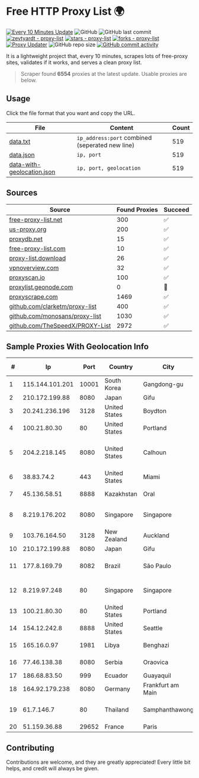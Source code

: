 
# Free HTTP Proxy List 🌍

[![Every 10 Minutes Update](https://github.com/mertguvencli/http-proxy-list/actions/workflows/main.yml/badge.svg?branch=main)](https://github.com/mertguvencli/http-proxy-list/actions/workflows/main.yml)
![GitHub](https://img.shields.io/github/license/mertguvencli/http-proxy-list)
![GitHub last commit](https://img.shields.io/github/last-commit/mertguvencli/http-proxy-list)
[![zevtyardt - proxy-list](https://img.shields.io/static/v1?label=zevtyardt&message=proxy-list&color=blue&logo=github)](https://github.com/zevtyardt/proxy-list "Go to GitHub repo")
[![stars - proxy-list](https://img.shields.io/github/stars/zevtyardt/proxy-list?style=social)](https://github.com/zevtyardt/proxy-list)
[![forks - proxy-list](https://img.shields.io/github/forks/zevtyardt/proxy-list?style=social)](https://github.com/zevtyardt/proxy-list)
[![Proxy Updater](https://github.com/zevtyardt/proxy-list/workflows/Proxy%20Updater/badge.svg)](https://github.com/zevtyardt/proxy-list/actions?query=workflow:"Proxy+Updater")
![GitHub repo size](https://img.shields.io/github/repo-size/zevtyardt/proxy-list)
[![GitHub commit activity](https://img.shields.io/github/commit-activity/m/zevtyardt/proxy-list?logo=commits)](https://github.com/zevtyardt/proxy-list/commits/main)

It is a lightweight project that, every 10 minutes, scrapes lots of free-proxy sites, validates if it works, and serves a clean proxy list.

> Scraper found **6554** proxies at the latest update. Usable proxies are below.

## Usage

Click the file format that you want and copy the URL.

|File|Content|Count|
|----|-------|-----|
|[data.txt](https://raw.githubusercontent.com/mertguvencli/http-proxy-list/main/proxy-list/data.txt)|`ip_address:port` combined (seperated new line)|519|
|[data.json](https://raw.githubusercontent.com/mertguvencli/http-proxy-list/main/proxy-list/data.json)|`ip, port`|519|
|[data-with-geolocation.json](https://raw.githubusercontent.com/mertguvencli/http-proxy-list/main/proxy-list/data-with-geolocation.json)|`ip, port, geolocation`|519|

## Sources

|Source|Found Proxies|Succeed|
|------|-------------|-------|
|[free-proxy-list.net](https://free-proxy-list.net)|300|✅|
|[us-proxy.org](https://www.us-proxy.org)|200|✅|
|[proxydb.net](http://proxydb.net)|15|✅|
|[free-proxy-list.com](https://free-proxy-list.com/?page=&port=&type%5B%5D=http&type%5B%5D=https&up_time=0&search=Search)|10|✅|
|[proxy-list.download](https://www.proxy-list.download/HTTP)|26|✅|
|[vpnoverview.com](https://vpnoverview.com/privacy/anonymous-browsing/free-proxy-servers)|32|✅|
|[proxyscan.io](https://www.proxyscan.io)|100|✅|
|[proxylist.geonode.com](https://proxylist.geonode.com/api/proxy-list?limit=300&page=1&sort_by=lastChecked&sort_type=desc&protocols=http,https)|0|🚫|
|[proxyscrape.com](https://api.proxyscrape.com/v2/?request=displayproxies&protocol=http&timeout=10000&country=all&ssl=all&anonymity=all)|1469|✅|
|[github.com/clarketm/proxy-list](https://raw.githubusercontent.com/clarketm/proxy-list/master/proxy-list-raw.txt)|400|✅|
|[github.com/monosans/proxy-list](https://raw.githubusercontent.com/monosans/proxy-list/main/proxies/http.txt)|1030|✅|
|[github.com/TheSpeedX/PROXY-List](https://raw.githubusercontent.com/TheSpeedX/PROXY-List/master/http.txt)|2972|✅|


## Sample Proxies With Geolocation Info

|#|Ip|Port|Country|City|Internet Service Provider|
|-|--|----|-------|----|-------------------------|
|1|115.144.101.201|10001|South Korea|Gangdong-gu|Korea Telecom|
|2|210.172.199.88|8080|Japan|Gifu|KITAGATA|
|3|20.241.236.196|3128|United States|Boydton|Microsoft Corporation|
|4|100.21.80.30|80|United States|Portland|Amazon.com, Inc.|
|5|204.2.218.145|8080|United States|Calhoun|North Georgia Network Cooperative, Inc.|
|6|38.83.74.2|443|United States|Miami|Cogent Communications|
|7|45.136.58.51|8888|Kazakhstan|Oral|Megahost Kazakhstan TOO|
|8|8.219.176.202|8080|Singapore|Singapore|Alibaba (US) Technology Co., Ltd.|
|9|103.76.164.50|3128|New Zealand|Auckland|Intergrid Group Pty Ltd|
|10|210.172.199.88|8080|Japan|Gifu|KITAGATA|
|11|177.8.169.79|8082|Brazil|São Paulo|Grupohost Comunicacao Multimidia Ltda|
|12|8.219.97.248|80|Singapore|Singapore|Alibaba (US) Technology Co., Ltd.|
|13|100.21.80.30|80|United States|Portland|Amazon.com, Inc.|
|14|154.12.242.8|8888|United States|Seattle|Contabo Inc.|
|15|165.16.0.97|1981|Libya|Benghazi|Aljeel Aljadeed For Technology|
|16|77.46.138.38|8080|Serbia|Oraovica|TELEKOM-SRBIJA|
|17|186.68.83.50|999|Ecuador|Guayaquil|Satnet|
|18|164.92.179.238|8080|Germany|Frankfurt am Main|DigitalOcean, LLC|
|19|61.7.146.7|80|Thailand|Samphanthawong|CAT Telecom Public Company Limited|
|20|51.159.36.88|29652|France|Paris|SCALEWAY|



## Contributing

Contributions are welcome, and they are greatly appreciated! Every
little bit helps, and credit will always be given.

